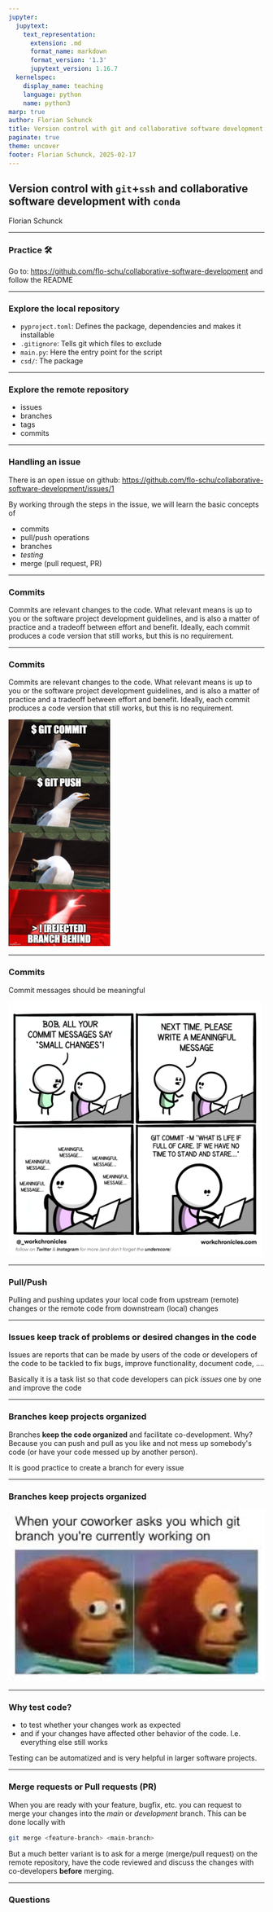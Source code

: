 ```yaml
---
jupyter:
  jupytext:
    text_representation:
      extension: .md
      format_name: markdown
      format_version: '1.3'
      jupytext_version: 1.16.7
  kernelspec:
    display_name: teaching
    language: python
    name: python3
marp: true
author: Florian Schunck
title: Version control with git and collaborative software development
paginate: true
theme: uncover
footer: Florian Schunck, 2025-02-17
---
```


<style>
@import url('css/style.css');
</style>

## **Version control** with `git`+`ssh` and **collaborative software development** with `conda`

Florian Schunck


---
### Practice 🛠️

Go to: https://github.com/flo-schu/collaborative-software-development and follow the README


---
### Explore the local repository

+ `pyproject.toml`: Defines the package, dependencies and makes it installable
+ `.gitignore`: Tells git which files to exclude
+ `main.py`: Here the entry point for the script
+ `csd/`: The package


---
### Explore the remote repository

+ issues
+ branches
+ tags
+ commits


--- 
### Handling an issue

<style scoped>
section {
  font-size: 24pt;
}
</style>

There is an open issue on github: https://github.com/flo-schu/collaborative-software-development/issues/1

By working through the steps in the issue, we will learn the basic concepts of

+ commits
+ pull/push operations
+ branches
+ *testing*
+ merge (pull request, PR)


---
### Commits
<style scoped>
section {
  font-size: 24pt;
}
</style>
<div class="twocols">

Commits are relevant changes to the code. What relevant means is up to you or the software project development guidelines, and is also a matter of practice and a tradeoff between effort and benefit. Ideally, each commit produces a code version that still works, but this is no requirement.

<p class="break"></p>
</div>

---
### Commits
<style scoped>
section {
  font-size: 24pt;
}
</style>
<div class="twocols">
Commits are relevant changes to the code. What relevant means is up to you or the software project development guidelines, and is also a matter of practice and a tradeoff between effort and benefit. Ideally, each commit produces a code version that still works, but this is no requirement.
<p class="break"></p>

<img src="figures/git_seagull.png" width="200"> 

</div>

---
### Commits
Commit messages should be meaningful

<img src="figures/git_commit_message.png" width="500">


---
### Pull/Push

Pulling and pushing updates your local code from upstream (remote) changes or the remote code from downstream (local) changes


---
### **Issues** keep track of problems or desired changes in the code

Issues are reports that can be made by users of the code or developers of the code to be tackled to fix bugs, improve functionality, document code, .... 

Basically it is a task list so that code developers can pick *issues* one by one and improve the code


---
### **Branches** keep projects organized

Branches **keep the code organized** and facilitate co-development. Why? Because you can push and pull as you like and not mess up somebody's code (or have your code messed up by another person). 

It is good practice to create a branch for every issue


---
### **Branches** keep projects organized

<img src="figures/git_brnach.png" width="700">

---
### Why **test** code?

+ to test whether your changes work as expected
+ and if your changes have affected other behavior of the code. I.e. everything else still works

Testing can be automatized and is very helpful in larger software projects.


---
### **Merge requests** or **Pull requests** (PR)

When you are ready with your feature, bugfix, etc. you can request to merge your changes into the *main* or *development* branch. This can be done locally with 
```bash
git merge <feature-branch> <main-branch>
```

But a much better variant is to ask for a merge (merge/pull request) on the remote repository, have the code reviewed and discuss the changes with co-developers **before** merging.


---
### Questions